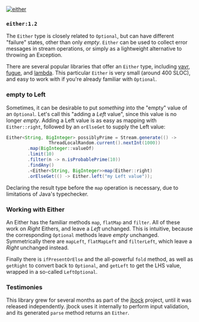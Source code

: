 [![either](https://maven-badges.herokuapp.com/maven-central/io.github.jbock-java/either/badge.svg?subject=either)](https://maven-badges.herokuapp.com/maven-central/io.github.jbock-java/either)

### `either:1.2`

The `Either` type is closely related to `Optional`, but can have different "failure" states, other than only *empty*.
`Either` can be used to collect error messages in stream operations,
or simply as a lightweight alternative to throwing an Exception.

There are several popular libraries that offer an `Either` type,
including [vavr](https://github.com/vavr-io/vavr), [fugue](https://bitbucket.org/atlassian/fugue/src/master/), and [lambda](https://github.com/palatable/lambda).
This particular `Either` is very small (around 400 SLOC), and easy to work with if you're already familiar with `Optional`.

### empty to Left

Sometimes, it can be desirable to put *something* into the "empty" value of an `Optional`.
Let's call this "adding a *Left* value", since this value is no longer *empty*.
Adding a Left value is as easy as mapping with `Either::right`,
followed by an `orElseGet` to supply the Left value:

````java
Either<String, BigInteger> possiblyPrime = Stream.generate(() -> 
                ThreadLocalRandom.current().nextInt(1000))
        .map(BigInteger::valueOf)
        .limit(10)
        .filter(n -> n.isProbablePrime(10))
        .findAny()
        .<Either<String, BigInteger>>map(Either::right)
        .orElseGet(() -> Either.left("my Left value"));
````

Declaring the result type before the `map` operation is necessary, due to limitations of Java's typechecker.

### Working with Either

An Either has the familiar methods `map`, `flatMap` and `filter`.
All of these work on *Right* Eithers, and leave a *Left* unchanged.
This is intuitive, because the corresponding `Optional` methods leave *empty* unchanged.
Symmetrically there are `mapLeft`, `flatMapLeft` and `filterLeft`, which leave a *Right* unchanged instead.

Finally there is `ifPresentOrElse` and the all-powerful `fold` method, as well as `getRight` to convert back to `Optional`,
and `getLeft` to get the LHS value, wrapped in a so-called `LeftOptional`.

### Testimonies

This library grew for several months as part of the [jbock](https://github.com/jbock-java/jbock) project,
until it was released independently. jbock uses it internally to perform input validation,
and its generated `parse` method returns an `Either`.
